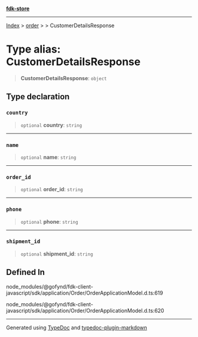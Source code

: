 [**fdk-store**](../../../README.md)
***

[Index](../../../API.md) > [order](../../README.md) > [<internal>](../README.md) > CustomerDetailsResponse

# Type alias: CustomerDetailsResponse

> **CustomerDetailsResponse**: `object`

## Type declaration

### `country`

> `optional` **country**: `string`

***

### `name`

> `optional` **name**: `string`

***

### `order_id`

> `optional` **order\_id**: `string`

***

### `phone`

> `optional` **phone**: `string`

***

### `shipment_id`

> `optional` **shipment\_id**: `string`

## Defined In

node\_modules/@gofynd/fdk-client-javascript/sdk/application/Order/OrderApplicationModel.d.ts:619

node\_modules/@gofynd/fdk-client-javascript/sdk/application/Order/OrderApplicationModel.d.ts:620

***
Generated using [TypeDoc](https://typedoc.org/) and [typedoc-plugin-markdown](https://www.npmjs.com/package/typedoc-plugin-markdown)
